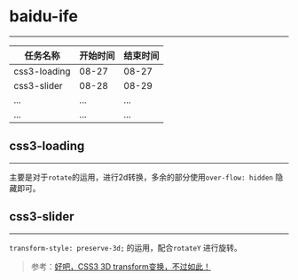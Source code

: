 # baidu-ife
***

|    任务名称     |    开始时间    |    结束时间    |
|----------------|:---------------|:--------------|
|  css3-loading  |     08-27      |     08-27     |
|  css3-slider   |     08-28      |     08-29     |
|  ...    |    ...    |    ...    |
|  ...    |    ...    |    ...    |


## css3-loading
***

主要是对于`rotate`的运用，进行2d转换，多余的部分使用`over-flow: hidden` 隐藏即可。

## css3-slider
***

`transform-style: preserve-3d;` 的运用，配合`rotateY` 进行旋转。
> 参考：[好吧，CSS3 3D transform变换，不过如此！](http://www.zhangxinxu.com/wordpress/2012/09/css3-3d-transform-perspective-animate-transition/)